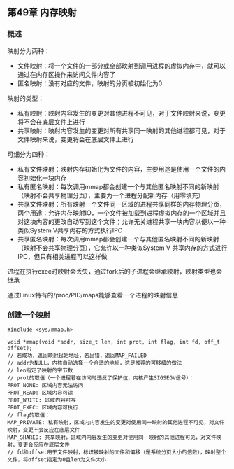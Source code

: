 ## 第49章 内存映射

### 概述

映射分为两种：

* 文件映射：将一个文件的一部分或全部映射到调用进程的虚拟内存中，就可以通过在内存区操作来访问文件内容了
* 匿名映射：没有对应的文件，映射的分页被初始化为0

映射的类型：

* 私有映射：映射内容发生的变更对其他进程不可见，对于文件映射来说，变更将不会在底层文件上进行
* 共享映射：映射内容发生的变更对所有共享同一映射的其他进程都可见，对于文件映射来说，变更将会在底层文件上进行

可细分为四种：

* 私有文件映射：映射内存初始化为文件的内容，主要用途是使用一个文件的内容初始化一块内存
* 私有匿名映射：每次调用mmap都会创建一个与其他匿名映射不同的新映射（映射不会共享物理分页），主要为一个进程分配新内存（用零填充）
* 共享文件映射：所有映射一个文件同一区域的进程共享同样的内存物理分页，两个用途：允许内存映射IO，一个文件被加载到进程虚拟内存的一个区域并且对这块内容的更改自动写到这个文件；允许无关进程共享一块内容以便以一种类似System V共享内存的方式执行IPC
* 共享匿名映射：每次调用mmap都会创建一个与其他匿名映射不同的新映射（映射不会共享物理分页），它允许以一种类似System V 共享内存的方式进行IPC，但只有相关进程可以这样做

进程在执行exec时映射会丢失，通过fork后的子进程会继承映射，映射类型也会继承

通过Linux特有的/proc/PID/maps能够查看一个进程的映射信息

### 创建一个映射

```
#include <sys/mmap.h>

void *mmap(void *addr, size_t len, int prot, int flag, int fd, off_t offset);
// 若成功，返回映射起始地址，若出错，返回MAP_FAILED
// addr为NULL，内核自动选择一个合适的地址，这是推荐的可移植的做法
// len指定了映射的字节数
// prot的取值（一个进程若在访问时违反了保护位，内核产生SIGSEGV信号）：
PROT_NONE: 区域内容无法访问
PROT_READ: 区域内容可读
PROT_WRITE: 区域内容可写
PROT_EXEC: 区域内容可执行
// flag的取值：
MAP_PRIVATE: 私有映射，区域内内容发生的变更对使用同一映射的其他进程不可见，对文件映射，变更不会反应在底层文件
MAP_SHARED: 共享映射，区域内内容发生的变更对使用同一映射的其他进程可见，对文件映射，变更会反应在底层文件
// fd和offset用于文件映射，标识被映射的文件和偏移（是系统分页大小的倍数），映射整个文件，将offset指定为0且len为文件大小
```



